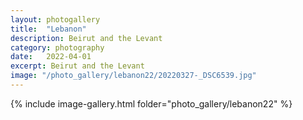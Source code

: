```yaml
---
layout: photogallery
title:  "Lebanon"
description: Beirut and the Levant
category: photography
date:   2022-04-01
excerpt: Beirut and the Levant
image: "/photo_gallery/lebanon22/20220327-_DSC6539.jpg"
---
```

<!-- ## Berlin Over The Years -->
{% include image-gallery.html folder="photo_gallery/lebanon22" %}